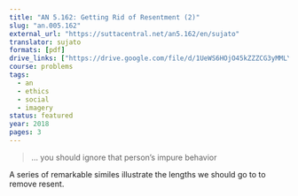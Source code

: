 ```yaml
---
title: "AN 5.162: Getting Rid of Resentment (2)"
slug: "an.005.162"
external_url: "https://suttacentral.net/an5.162/en/sujato"
translator: sujato
formats: [pdf]
drive_links: ["https://drive.google.com/file/d/1UeWS6HOjO45kZZZCG3yMMLYoR3XmxRjr/view?usp=drivesdk"]
course: problems
tags:
  - an
  - ethics
  - social
  - imagery
status: featured
year: 2018
pages: 3
---
```


> … you should ignore that person’s impure behavior

A series of remarkable similes illustrate the lengths we should go to to remove resent.

